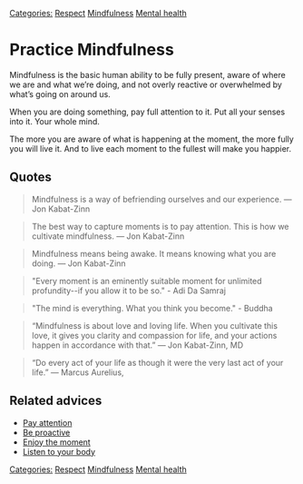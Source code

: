 [Categories:](../Categories/index.md) [Respect](../Categories/Respect.md) [Mindfulness](../Categories/Mindfulness.md) [Mental health](../Categories/Mental%20health.md)
# Practice Mindfulness

Mindfulness is the basic human ability to be fully present, aware of where we are and what we’re doing, and not overly reactive or overwhelmed by what’s going on around us.

When you are doing something, pay full attention to it. Put all your senses into it. Your whole mind.

The more you are aware of what is happening at the moment, the more fully you will live it. And to live each moment to the fullest will make you happier.

## Quotes

> Mindfulness is a way of befriending ourselves and our experience. ― Jon Kabat-Zinn

> The best way to capture moments is to pay attention. This is how we cultivate mindfulness. ― Jon Kabat-Zinn

> Mindfulness means being awake. It means knowing what you are doing. ― Jon Kabat-Zinn

> "Every moment is an eminently suitable moment for unlimited profundity--if you allow it to be so." - Adi Da Samraj

> "The mind is everything. What you think you become." - Buddha

> “Mindfulness is about love and loving life. When you cultivate this love, it gives you clarity and compassion for life, and your actions happen in accordance with that.” — Jon Kabat-Zinn, MD

> “Do every act of your life as though it were the very last act of your life.” ― Marcus Aurelius,

## Related advices

- [Pay attention](../Pay%20attention/index.md) 
- [Be proactive](../Be%20proactive/index.md)
- [Enjoy the moment](../Enjoy%20the%20moment/index.md)
- [Listen to your body](../Listen%20to%20your%20body/index.md)

[Categories:](../Categories/index.md) [Respect](../Categories/Respect.md) [Mindfulness](../Categories/Mindfulness.md) [Mental health](../Categories/Mental%20health.md)